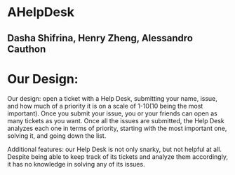 # AHelpDesk

## Dasha Shifrina, Henry Zheng, Alessandro Cauthon

# Our Design:

Our design: open a ticket with a Help Desk, submitting your name, issue, and how much of a priority it is on a scale of 1-10(10 being the most important). Once you submit your issue, you or your friends can open as many tickets as you want. Once all the issues are submitted, the Help Desk analyzes each one in terms of priority, starting with the most important one, solving it, and going down the list.

Additional features: our Help Desk is not only snarky, but not helpful at all. Despite being able to keep track of its tickets and analyze them accordingly, it has no knowledge in solving any of its issues. 